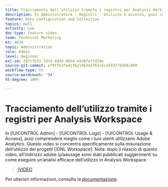 ```yaml
---
title: Tracciamento dell’utilizzo tramite i registri per Analysis Workspace
description: In Amministratore - Registri - Utilizzo e accesso, puoi comprendere meglio come i tuoi utenti utilizzano Adobe Analytics. Questo video si concentra specificamente sulla misurazione dell’utilizzo dei progetti Workspace.
feature: Data Configuration and Collection
topics: null
activity: use
doc-type: feature video
team: Technical Marketing
kt: 4024
topic: Administration
role: Admin
level: Beginner
exl-id: 397cfb51-7d7d-49dd-8b54-e928fe77d39e
source-git-commit: ef9ffb37e417621462d1f63c5cd39377dd94c800
workflow-type: ht
source-wordcount: '94'
ht-degree: 100%

---
```


# Tracciamento dell’utilizzo tramite i registri per Analysis Workspace

In [!UICONTROL Admin] - [!UICONTROL Logs] - [!UICONTROL Usage & Access], puoi comprendere meglio come i tuoi utenti utilizzano Adobe Analytics. Questo video si concentra specificamente sulla misurazione dell’utilizzo dei progetti [!DNL Workspace]. Nota: dopo il rilascio di questo video, all’indirizzo adobe.ly/aausage sono stati pubblicati suggerimenti su come eseguire un’analisi efficace dell’utilizzo in Analysis Workspace.

>[!VIDEO](https://video.tv.adobe.com/v/29768/?quality=12)

Per ulteriori informazioni, consulta la [documentazione](https://experienceleague.adobe.com/docs/analytics/admin/admin-tools/logs.html?lang=it).
